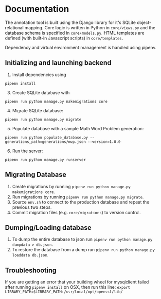 # Documentation

The annotation tool is built using the Django library for it's SQLite object-relational mapping. Core logic is written in Python in `core/views.py` and the database schema is specified in `core/models.py`. HTML templates are defined (with built-in Javascript scripts) in `core/templates`.

Dependency and virtual environment management is handled using pipenv.

## Initializing and launching backend
1. Install dependencies using
```
pipenv install
```
3. Create SQLite database with
```
pipenv run python manage.py makemigrations core
```
4. Migrate SQLite database:
```
pipenv run python manage.py migrate
```
5. Populate database with a sample Math Word Problem generation:
```
pipenv run python populate_database.py --generations_path=generations/mwp.json --version=1.0.0
```
6. Run the server:
```
pipenv run python manage.py runserver
```

## Migrating Database
1. Create migrations by running `pipenv run python manage.py makemigrations core`.
2. Run migrations by running `pipenv run python manage.py migrate`.
3. Source `env.sh` to connect to the production database and repeat the previous two steps.
4. Commit migration files (e.g. `core/migrations`) to version control.

## Dumping/Loading database
1. To dump the entire database to json run `pipenv run python manage.py dumpdata > db.json`.
2. To restore the database from a dump run `pipenv run python manage.py loaddata db.json`.


## Troubleshooting
If you are getting an error that your building wheel for mysqlclient failed
after running `pipenv install` on OSX, then run this line:
`export LIBRARY_PATH=$LIBRARY_PATH:/usr/local/opt/openssl/lib/`
